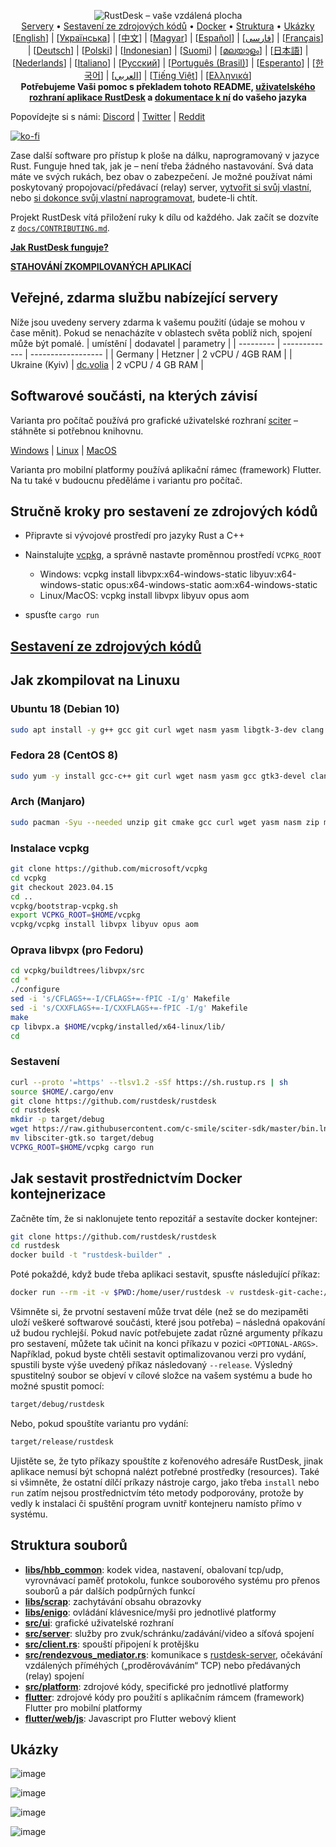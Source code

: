 <p align="center">
  <img src="../res/logo-header.svg" alt="RustDesk – vaše vzdálená plocha"><br>
  <a href="#free-public-servers">Servery</a> •
  <a href="#raw-steps-to-build">Sestavení ze zdrojových kódů</a> •
  <a href="#how-to-build-with-docker">Docker</a> •
  <a href="#file-structure">Struktura</a> •
  <a href="#snapshot">Ukázky</a><br>
  [<a href="../README.md">English</a>] | [<a href="README-UA.md">Українська</a>] | [<a href="README-ZH.md">中文</a>] | [<a href="README-HU.md">Magyar</a>] | [<a href="README-ES.md">Español</a>] | [<a href="README-FA.md">فارسی</a>] | [<a href="README-FR.md">Français</a>] | [<a href="README-DE.md">Deutsch</a>] | [<a href="README-PL.md">Polski</a>] | [<a href="README-ID.md">Indonesian</a>] | [<a href="README-FI.md">Suomi</a>] | [<a href="README-ML.md">മലയാളം</a>] | [<a href="README-JP.md">日本語</a>] | [<a href="README-NL.md">Nederlands</a>] | [<a href="README-IT.md">Italiano</a>] | [<a href="README-RU.md">Русский</a>] | [<a href="README-PTBR.md">Português (Brasil)</a>] | [<a href="README-EO.md">Esperanto</a>] | [<a href="README-KR.md">한국어</a>] | [<a href="README-AR.md">العربي</a>] | [<a href="README-VN.md">Tiếng Việt</a>] | [<a href="README-GR.md">Ελληνικά</a>]<br>
  <b>Potřebujeme Vaši pomoc s překladem tohoto README, <a href="https://github.com/rustdesk/rustdesk/tree/master/src/lang">uživatelského rozhraní aplikace RustDesk</a> a <a href="https://github.com/rustdesk/doc.rustdesk.com">dokumentace k ní</a> do vašeho jazyka</b>
</p>

Popovídejte si s námi: [Discord](https://discord.gg/nDceKgxnkV) | [Twitter](https://twitter.com/rustdesk) | [Reddit](https://www.reddit.com/r/rustdesk)


[![ko-fi](https://ko-fi.com/img/githubbutton_sm.svg)](https://ko-fi.com/I2I04VU09)

Zase další software pro přístup k ploše na dálku, naprogramovaný v jazyce Rust. Funguje hned tak, jak je – není třeba žádného nastavování. Svá data máte ve svých rukách, bez obav o zabezpečení. Je možné používat námi poskytovaný propojovací/předávací (relay) server, [vytvořit si svůj vlastní](https://rustdesk.com/server), nebo [si dokonce svůj vlastní naprogramovat](https://github.com/rustdesk/rustdesk-server-demo), budete-li chtít.

Projekt RustDesk vítá přiložení ruky k dílu od každého. Jak začít se dozvíte z [`docs/CONTRIBUTING.md`](CONTRIBUTING.md).

[**Jak RustDesk funguje?**](https://github.com/rustdesk/rustdesk/wiki/How-does-RustDesk-work%3F)

[**STAHOVÁNÍ ZKOMPILOVANÝCH APLIKACÍ**](https://github.com/rustdesk/rustdesk/releases)

## Veřejné, zdarma službu nabízející servery

Níže jsou uvedeny servery zdarma k vašemu použití (údaje se mohou v čase měnit). Pokud se nenacházíte v oblastech světa poblíž nich, spojení může být pomalé.
| umístění | dodavatel | parametry |
| --------- | ------------- | ------------------ |
| Germany | Hetzner | 2 vCPU / 4GB RAM |
| Ukraine (Kyiv) | [dc.volia](https://dc.volia.com) | 2 vCPU / 4 GB RAM |

## Softwarové součásti, na kterých závisí

Varianta pro počítač používá pro grafické uživatelské rozhraní [sciter](https://sciter.com/) – stáhněte si potřebnou knihovnu.

[Windows](https://raw.githubusercontent.com/c-smile/sciter-sdk/master/bin.win/x64/sciter.dll) |
[Linux](https://raw.githubusercontent.com/c-smile/sciter-sdk/master/bin.lnx/x64/libsciter-gtk.so) |
[MacOS](https://raw.githubusercontent.com/c-smile/sciter-sdk/master/bin.osx/libsciter.dylib)

Varianta pro mobilní platformy používá aplikační rámec (framework) Flutter. Na tu také v budoucnu předěláme i variantu pro počítač.

## Stručně kroky pro sestavení ze zdrojových kódů

- Připravte si vývojové prostředí pro jazyky Rust a C++

- Nainstalujte [vcpkg](https://github.com/microsoft/vcpkg), a správně nastavte proměnnou prostředí `VCPKG_ROOT`

  - Windows: vcpkg install libvpx:x64-windows-static libyuv:x64-windows-static opus:x64-windows-static aom:x64-windows-static
  - Linux/MacOS: vcpkg install libvpx libyuv opus aom

- spusťte `cargo run`

## [Sestavení ze zdrojových kódů](https://rustdesk.com/docs/en/dev/build/)

## Jak zkompilovat na Linuxu

### Ubuntu 18 (Debian 10)

```sh
sudo apt install -y g++ gcc git curl wget nasm yasm libgtk-3-dev clang libxcb-randr0-dev libxdo-dev libxfixes-dev libxcb-shape0-dev libxcb-xfixes0-dev libasound2-dev libpulse-dev cmake
```

### Fedora 28 (CentOS 8)

```sh
sudo yum -y install gcc-c++ git curl wget nasm yasm gcc gtk3-devel clang libxcb-devel libxdo-devel libXfixes-devel pulseaudio-libs-devel cmake alsa-lib-devel
```

### Arch (Manjaro)

```sh
sudo pacman -Syu --needed unzip git cmake gcc curl wget yasm nasm zip make pkg-config clang gtk3 xdotool libxcb libxfixes alsa-lib pipewire
```

### Instalace vcpkg

```sh
git clone https://github.com/microsoft/vcpkg
cd vcpkg
git checkout 2023.04.15
cd ..
vcpkg/bootstrap-vcpkg.sh
export VCPKG_ROOT=$HOME/vcpkg
vcpkg/vcpkg install libvpx libyuv opus aom
```

### Oprava libvpx (pro Fedoru)

```sh
cd vcpkg/buildtrees/libvpx/src
cd *
./configure
sed -i 's/CFLAGS+=-I/CFLAGS+=-fPIC -I/g' Makefile
sed -i 's/CXXFLAGS+=-I/CXXFLAGS+=-fPIC -I/g' Makefile
make
cp libvpx.a $HOME/vcpkg/installed/x64-linux/lib/
cd
```

### Sestavení

```sh
curl --proto '=https' --tlsv1.2 -sSf https://sh.rustup.rs | sh
source $HOME/.cargo/env
git clone https://github.com/rustdesk/rustdesk
cd rustdesk
mkdir -p target/debug
wget https://raw.githubusercontent.com/c-smile/sciter-sdk/master/bin.lnx/x64/libsciter-gtk.so
mv libsciter-gtk.so target/debug
VCPKG_ROOT=$HOME/vcpkg cargo run
```

## Jak sestavit prostřednictvím Docker kontejnerizace

Začněte tím, že si naklonujete tento repozitář a sestavíte docker kontejner:

```sh
git clone https://github.com/rustdesk/rustdesk
cd rustdesk
docker build -t "rustdesk-builder" .
```

Poté pokaždé, když bude třeba aplikaci sestavit, spusťte následující příkaz:

```sh
docker run --rm -it -v $PWD:/home/user/rustdesk -v rustdesk-git-cache:/home/user/.cargo/git -v rustdesk-registry-cache:/home/user/.cargo/registry -e PUID="$(id -u)" -e PGID="$(id -g)" rustdesk-builder
```

Všimněte si, že prvotní sestavení může trvat déle (než se do mezipaměti uloží veškeré softwarové součásti, které jsou potřeba) – následná opakování už budou rychlejší. Pokud navíc potřebujete zadat různé argumenty příkazu pro sestavení, můžete tak učinit na konci příkazu v pozici `<OPTIONAL-ARGS>`. Například, pokud byste chtěli sestavit optimalizovanou verzi pro vydání, spustili byste výše uvedený příkaz následovaný `--release`. Výsledný spustitelný soubor se objeví v cílové složce na vašem systému a bude ho možné spustit pomocí:

```sh
target/debug/rustdesk
```

Nebo, pokud spouštíte variantu pro vydání:

```sh
target/release/rustdesk
```

Ujistěte se, že tyto příkazy spouštíte z kořenového adresáře RustDesk, jinak aplikace nemusí být schopná nalézt potřebné prostředky (resources). Také si všimněte, že ostatní dílčí príkazy nástroje cargo, jako třeba `install` nebo `run` zatím nejsou prostřednictvím této metody podporovány, protože by vedly k instalaci či spuštění program uvnitř kontejneru namísto přímo v systému.

## Struktura souborů

- **[libs/hbb_common](https://github.com/rustdesk/rustdesk/tree/master/libs/hbb_common)**: kodek videa, nastavení, obalovaní tcp/udp, vyrovnávací paměť protokolu, funkce souborového systému pro přenos souborů a pár dalších podpůrných funkcí
- **[libs/scrap](https://github.com/rustdesk/rustdesk/tree/master/libs/scrap)**: zachytávání obsahu obrazovky
- **[libs/enigo](https://github.com/rustdesk/rustdesk/tree/master/libs/enigo)**: ovládání klávesnice/myši pro jednotlivé platformy
- **[src/ui](https://github.com/rustdesk/rustdesk/tree/master/src/ui)**: grafické uživatelské rozhraní
- **[src/server](https://github.com/rustdesk/rustdesk/tree/master/src/server)**: služby pro zvuk/schránku/zadávání/video a síťová spojení
- **[src/client.rs](https://github.com/rustdesk/rustdesk/tree/master/src/client.rs)**: spouští připojení k protějšku
- **[src/rendezvous_mediator.rs](https://github.com/rustdesk/rustdesk/tree/master/src/rendezvous_mediator.rs)**: komunikace s [rustdesk-server](https://github.com/rustdesk/rustdesk-server), očekávání vzdálených příméhých („proděrováváním“ TCP) nebo předávaných (relay) spojení
- **[src/platform](https://github.com/rustdesk/rustdesk/tree/master/src/platform)**: zdrojové kódy, specifické pro jednotlivé platformy
- **[flutter](https://github.com/rustdesk/rustdesk/tree/master/flutter)**: zdrojové kódy pro použití s aplikačním rámcem (framework) Flutter pro mobilní platformy
- **[flutter/web/js](https://github.com/rustdesk/rustdesk/tree/master/flutter/web/js)**: Javascript pro Flutter webový klient

## Ukázky

![image](https://user-images.githubusercontent.com/71636191/113112362-ae4deb80-923b-11eb-957d-ff88daad4f06.png)

![image](https://user-images.githubusercontent.com/71636191/113112619-f705a480-923b-11eb-911d-97e984ef52b6.png)

![image](https://user-images.githubusercontent.com/71636191/113112857-3fbd5d80-923c-11eb-9836-768325faf906.png)

![image](https://user-images.githubusercontent.com/71636191/135385039-38fdbd72-379a-422d-b97f-33df71fb1cec.png)
